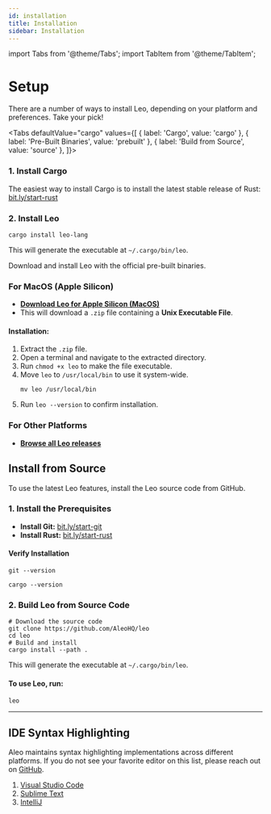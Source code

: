 ```yaml
---
id: installation
title: Installation
sidebar: Installation
---
```


import Tabs from '@theme/Tabs';
import TabItem from '@theme/TabItem';

# Setup

There are a number of ways to install Leo, depending on your platform and preferences. Take your pick!

<Tabs defaultValue="cargo"
values={[
{ label: 'Cargo', value: 'cargo' },
{ label: 'Pre-Built Binaries', value: 'prebuilt' },
{ label: 'Build from Source', value: 'source' },
]}>
<TabItem value="cargo">
<h3>1. Install Cargo</h3>
<p>The easiest way to install Cargo is to install the latest stable release of Rust: <a href="https://bit.ly/start-rust">bit.ly/start-rust</a></p>
<h3>2. Install Leo</h3>
<pre><code>cargo install leo-lang</code></pre>
<p>This will generate the executable at <code>~/.cargo/bin/leo</code>.</p>
</TabItem>
<TabItem value="prebuilt">
<p>Download and install Leo with the official pre-built binaries.</p>
<h3>For MacOS (Apple Silicon)</h3>
<ul>
<li><a href="https://github.com/AleoHQ/leo/releases/latest/download/leo.zip"><strong>Download Leo for Apple Silicon (MacOS)</strong></a></li>
<li>This will download a <code>.zip</code> file containing a <strong>Unix Executable File</strong>.</li>
</ul>
<h4>Installation:</h4>
<ol>
<li>Extract the <code>.zip</code> file.</li>
<li>Open a terminal and navigate to the extracted directory.</li>
<li>Run <code>chmod +x leo</code> to make the file executable.</li>
<li>Move <code>leo</code> to <code>/usr/local/bin</code> to use it system-wide.</li>
<pre><code>mv leo /usr/local/bin</code></pre>
<li>Run <code>leo --version</code> to confirm installation.</li>
</ol>
<h3>For Other Platforms</h3>
<ul>
<li><a href="https://github.com/AleoHQ/leo/releases"><strong>Browse all Leo releases</strong></a></li>
</ul>
</TabItem>
<TabItem value="source">
<h2>Install from Source</h2>
<p>To use the latest Leo features, install the Leo source code from GitHub.</p>
<h3>1. Install the Prerequisites</h3>
<ul>
<li><strong>Install Git:</strong> <a href="https://bit.ly/start-git">bit.ly/start-git</a></li>
<li><strong>Install Rust:</strong> <a href="https://bit.ly/start-rust">bit.ly/start-rust</a></li>
</ul>
<h4>Verify Installation</h4>
<pre><code>git --version</code></pre>
<pre><code>cargo --version</code></pre>
<h3>2. Build Leo from Source Code</h3>
<pre><code># Download the source code
git clone https://github.com/AleoHQ/leo
cd leo
# Build and install
cargo install --path .</code></pre>
<p>This will generate the executable at <code>~/.cargo/bin/leo</code>.</p>
<h4>To use Leo, run:</h4>
<pre><code>leo</code></pre>
</TabItem>
</Tabs>

-----

## IDE Syntax Highlighting

Aleo maintains syntax highlighting implementations across different platforms.
If you do not see your favorite editor on this list, please reach out on [GitHub](https://github.com/ProvableHQ/welcome/issues/new).

1. [Visual Studio Code](06_tooling.md#vs-code)
2. [Sublime Text](06_tooling.md#sublime-text)
3. [IntelliJ](06_tooling.md#intellij)
